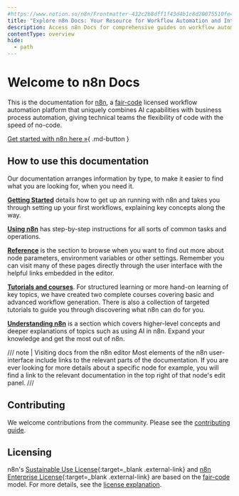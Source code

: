 ```yaml
---
#https://www.notion.so/n8n/Frontmatter-432c2b8dff1f43d4b1c8d20075510fe4
title: "Explore n8n Docs: Your Resource for Workflow Automation and Integrations"
description: Access n8n Docs for comprehensive guides on workflow automation and integrations. Learn how to integrate apps and enhance your automation capabilities.
contentType: overview
hide:
  - path
---
```


# Welcome to n8n Docs


This is the documentation for [n8n](https://n8n.io/), a [fair-code](https://faircode.io) licensed workflow automation platform that uniquely combines AI capabilities with business process automation, giving technical teams the flexibility of code with the speed of no-code.

[Get started with n8n here »](/try-it-out/getn8n.md){ .md-button }

## How to use this documentation

Our documentation arranges information by type, to make it easier to find what you are looking for, when you need it. 

[**Getting Started**](/) details how to get up an running with n8n and takes you through setting up your first workflows, explaining key concepts along the way.

[**Using n8n**](/) has step-by-step instructions for all sorts of common tasks and operations.

[**Reference**](/) is the section to browse when you want to find out more about node parameters, environment variables or other settings. Remember you can visit many of these pages directly through the user interface with the helpful links embedded in the editor.

[**Tutorials and courses**](/). For structured learning or more hand-on learning of key topics, we have created two complete courses covering basic and advanced workflow generation. There is also a collection of targeted tutorials to guide you through discovering what n8n can do for you.

[**Understanding n8n**](/) is a section which covers higher-level concepts and deeper explanations of topics such as using AI in n8n. Expand your knowledge and get the most out of n8n.

/// note | Visiting docs from the n8n editor
Most elements of the n8n user-interface include links to the relevant parts of the documentation. If you are ever looking for more details about a specific node for example, you will find a link to the relevant documentation in the top right of that node's edit panel.
///

## Contributing

We welcome contributions from the community. Please see the [contributing guide](/help-community/contributing.md).

## Licensing

n8n's [Sustainable Use License](https://github.com/n8n-io/n8n/blob/master/LICENSE.md){:target=\_blank .external-link} and [n8n Enterprise License](https://github.com/n8n-io/n8n/blob/master/LICENSE_EE.md){:target=\_blank .external-link} are based on the [fair-code](https://faircode.io/) model. For more details, see the [license explanation](sustainable-use-license.md).